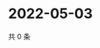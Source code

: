 # 2022-05-03

共 0 条

<!-- BEGIN WEIBO -->
<!-- 最后更新时间 Tue May 03 2022 19:14:56 GMT+0800 (China Standard Time) -->

<!-- END WEIBO -->

